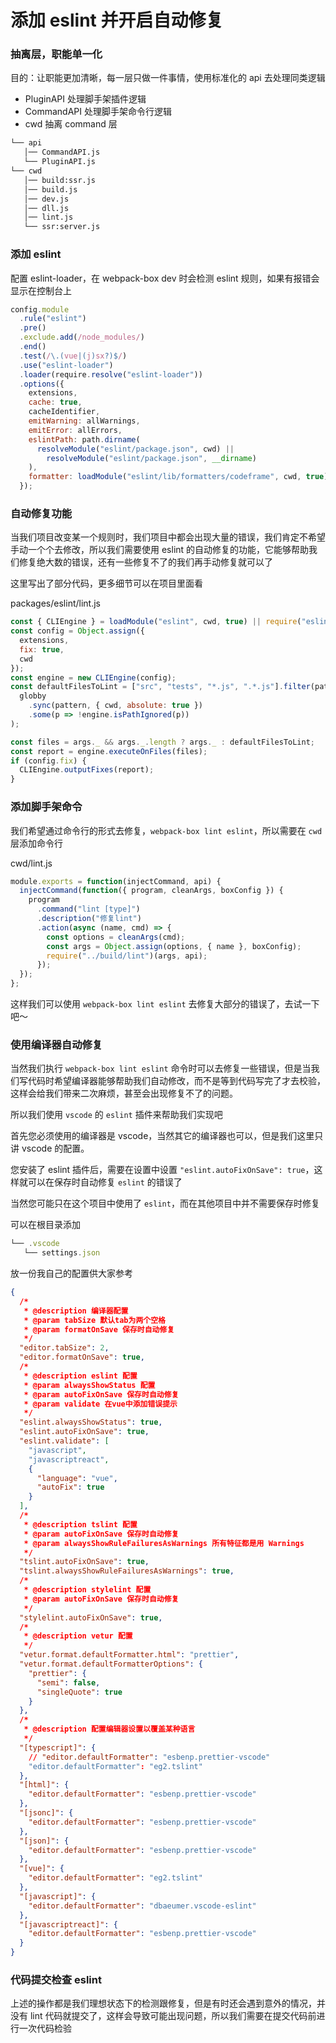 # 添加 eslint 并开启自动修复

### 抽离层，职能单一化

目的：让职能更加清晰，每一层只做一件事情，使用标准化的 api 去处理同类逻辑

- PluginAPI 处理脚手架插件逻辑
- CommandAPI 处理脚手架命令行逻辑
- cwd 抽离 command 层

```bash
└── api
   │── CommandAPI.js
   └── PluginAPI.js
└── cwd
   │── build:ssr.js
   │── build.js
   │── dev.js
   │── dll.js
   │── lint.js
   └── ssr:server.js
```

### 添加 eslint

配置 eslint-loader，在 webpack-box dev 时会检测 eslint 规则，如果有报错会显示在控制台上

```js
config.module
  .rule("eslint")
  .pre()
  .exclude.add(/node_modules/)
  .end()
  .test(/\.(vue|(j)sx?)$/)
  .use("eslint-loader")
  .loader(require.resolve("eslint-loader"))
  .options({
    extensions,
    cache: true,
    cacheIdentifier,
    emitWarning: allWarnings,
    emitError: allErrors,
    eslintPath: path.dirname(
      resolveModule("eslint/package.json", cwd) ||
        resolveModule("eslint/package.json", __dirname)
    ),
    formatter: loadModule("eslint/lib/formatters/codeframe", cwd, true)
  });
```

### 自动修复功能

当我们项目改变某一个规则时，我们项目中都会出现大量的错误，我们肯定不希望手动一个个去修改，所以我们需要使用 eslint 的自动修复的功能，它能够帮助我们修复绝大数的错误，还有一些修复不了的我们再手动修复就可以了

这里写出了部分代码，更多细节可以在项目里面看

packages/eslint/lint.js

```js
const { CLIEngine } = loadModule("eslint", cwd, true) || require("eslint");
const config = Object.assign({
  extensions,
  fix: true,
  cwd
});
const engine = new CLIEngine(config);
const defaultFilesToLint = ["src", "tests", "*.js", ".*.js"].filter(pattern =>
  globby
    .sync(pattern, { cwd, absolute: true })
    .some(p => !engine.isPathIgnored(p))
);

const files = args._ && args._.length ? args._ : defaultFilesToLint;
const report = engine.executeOnFiles(files);
if (config.fix) {
  CLIEngine.outputFixes(report);
}
```

### 添加脚手架命令

我们希望通过命令行的形式去修复，`webpack-box lint eslint`，所以需要在 `cwd` 层添加命令行

cwd/lint.js

```js
module.exports = function(injectCommand, api) {
  injectCommand(function({ program, cleanArgs, boxConfig }) {
    program
      .command("lint [type]")
      .description("修复lint")
      .action(async (name, cmd) => {
        const options = cleanArgs(cmd);
        const args = Object.assign(options, { name }, boxConfig);
        require("../build/lint")(args, api);
      });
  });
};
```

这样我们可以使用 `webpack-box lint eslint` 去修复大部分的错误了，去试一下吧～

### 使用编译器自动修复

当然我们执行 `webpack-box lint eslint` 命令时可以去修复一些错误，但是当我们写代码时希望编译器能够帮助我们自动修改，而不是等到代码写完了才去校验，这样会给我们带来二次麻烦，甚至会出现修复不了的问题。

所以我们使用 `vscode` 的 `eslint` 插件来帮助我们实现吧

首先您必须使用的编译器是 vscode，当然其它的编译器也可以，但是我们这里只讲 vscode 的配置。

您安装了 eslint 插件后，需要在设置中设置 `"eslint.autoFixOnSave": true`，这样就可以在保存时自动修复 `eslint` 的错误了

当然您可能只在这个项目中使用了 `eslint`，而在其他项目中并不需要保存时修复

可以在根目录添加

```js
└── .vscode
   └── settings.json
```

放一份我自己的配置供大家参考

```json
{
  /*
   * @description 编译器配置
   * @param tabSize 默认tab为两个空格
   * @param formatOnSave 保存时自动修复
   */
  "editor.tabSize": 2,
  "editor.formatOnSave": true,
  /*
   * @description eslint 配置
   * @param alwaysShowStatus 配置
   * @param autoFixOnSave 保存时自动修复
   * @param validate 在vue中添加错误提示
   */
  "eslint.alwaysShowStatus": true,
  "eslint.autoFixOnSave": true,
  "eslint.validate": [
    "javascript",
    "javascriptreact",
    {
      "language": "vue",
      "autoFix": true
    }
  ],
  /*
   * @description tslint 配置
   * @param autoFixOnSave 保存时自动修复
   * @param alwaysShowRuleFailuresAsWarnings 所有特征都是用 Warnings
   */
  "tslint.autoFixOnSave": true,
  "tslint.alwaysShowRuleFailuresAsWarnings": true,
  /*
   * @description stylelint 配置
   * @param autoFixOnSave 保存时自动修复
   */
  "stylelint.autoFixOnSave": true,
  /*
   * @description vetur 配置
   */
  "vetur.format.defaultFormatter.html": "prettier",
  "vetur.format.defaultFormatterOptions": {
    "prettier": {
      "semi": false,
      "singleQuote": true
    }
  },
  /*
   * @description 配置编辑器设置以覆盖某种语言
   */
  "[typescript]": {
    // "editor.defaultFormatter": "esbenp.prettier-vscode"
    "editor.defaultFormatter": "eg2.tslint"
  },
  "[html]": {
    "editor.defaultFormatter": "esbenp.prettier-vscode"
  },
  "[jsonc]": {
    "editor.defaultFormatter": "esbenp.prettier-vscode"
  },
  "[json]": {
    "editor.defaultFormatter": "esbenp.prettier-vscode"
  },
  "[vue]": {
    "editor.defaultFormatter": "eg2.tslint"
  },
  "[javascript]": {
    "editor.defaultFormatter": "dbaeumer.vscode-eslint"
  },
  "[javascriptreact]": {
    "editor.defaultFormatter": "esbenp.prettier-vscode"
  }
}
```

### 代码提交检查 eslint

上述的操作都是我们理想状态下的检测跟修复，但是有时还会遇到意外的情况，并没有 lint 代码就提交了，这样会导致可能出现问题，所以我们需要在提交代码前进行一次代码检验
